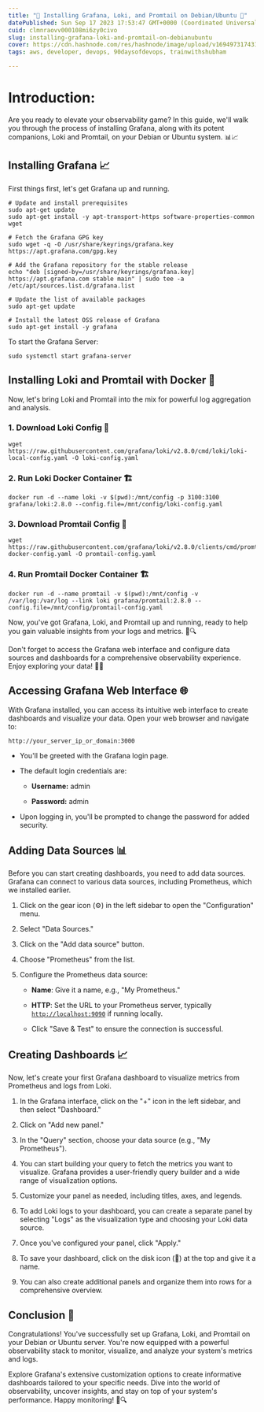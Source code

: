 ```yaml
---
title: "🚀 Installing Grafana, Loki, and Promtail on Debian/Ubuntu 🐧"
datePublished: Sun Sep 17 2023 17:53:47 GMT+0000 (Coordinated Universal Time)
cuid: clmnraovv000108mi6zy0civo
slug: installing-grafana-loki-and-promtail-on-debianubuntu
cover: https://cdn.hashnode.com/res/hashnode/image/upload/v1694973174311/9f974b1d-6159-4a34-b4d6-0b85e96bd85b.gif
tags: aws, developer, devops, 90daysofdevops, trainwithshubham

---
```


# **Introduction:**

Are you ready to elevate your observability game? In this guide, we'll walk you through the process of installing Grafana, along with its potent companions, Loki and Promtail, on your Debian or Ubuntu system. 📊📈

## **Installing Grafana 📈**

First things first, let's get Grafana up and running.

```plaintext
# Update and install prerequisites
sudo apt-get update
sudo apt-get install -y apt-transport-https software-properties-common wget

# Fetch the Grafana GPG key
sudo wget -q -O /usr/share/keyrings/grafana.key https://apt.grafana.com/gpg.key

# Add the Grafana repository for the stable release
echo "deb [signed-by=/usr/share/keyrings/grafana.key] https://apt.grafana.com stable main" | sudo tee -a /etc/apt/sources.list.d/grafana.list

# Update the list of available packages
sudo apt-get update

# Install the latest OSS release of Grafana
sudo apt-get install -y grafana
```

To start the Grafana Server:

```plaintext
sudo systemctl start grafana-server
```

## **Installing Loki and Promtail with Docker 🐳**

Now, let's bring Loki and Promtail into the mix for powerful log aggregation and analysis.

### **1\. Download Loki Config 📝**

```plaintext
wget https://raw.githubusercontent.com/grafana/loki/v2.8.0/cmd/loki/loki-local-config.yaml -O loki-config.yaml
```

### **2\. Run Loki Docker Container 🏗️**

```plaintext
docker run -d --name loki -v $(pwd):/mnt/config -p 3100:3100 grafana/loki:2.8.0 --config.file=/mnt/config/loki-config.yaml
```

### **3\. Download Promtail Config 📜**

```plaintext
wget https://raw.githubusercontent.com/grafana/loki/v2.8.0/clients/cmd/promtail/promtail-docker-config.yaml -O promtail-config.yaml
```

### **4\. Run Promtail Docker Container 🏗️**

```plaintext
docker run -d --name promtail -v $(pwd):/mnt/config -v /var/log:/var/log --link loki grafana/promtail:2.8.0 --config.file=/mnt/config/promtail-config.yaml
```

Now, you've got Grafana, Loki, and Promtail up and running, ready to help you gain valuable insights from your logs and metrics. 🚀🔍

Don't forget to access the Grafana web interface and configure data sources and dashboards for a comprehensive observability experience. Enjoy exploring your data! 🌟✨

## **Accessing Grafana Web Interface 🌐**

With Grafana installed, you can access its intuitive web interface to create dashboards and visualize your data. Open your web browser and navigate to:

```plaintext
http://your_server_ip_or_domain:3000
```

* You'll be greeted with the Grafana login page.
    
* The default login credentials are:
    
    * **Username:** admin
        
    * **Password:** admin
        
* Upon logging in, you'll be prompted to change the password for added security.
    

## **Adding Data Sources 📊**

Before you can start creating dashboards, you need to add data sources. Grafana can connect to various data sources, including Prometheus, which we installed earlier.

1. Click on the gear icon (⚙️) in the left sidebar to open the "Configuration" menu.
    
2. Select "Data Sources."
    
3. Click on the "Add data source" button.
    
4. Choose "Prometheus" from the list.
    
5. Configure the Prometheus data source:
    
    * **Name**: Give it a name, e.g., "My Prometheus."
        
    * **HTTP**: Set the URL to your Prometheus server, typically [`http://localhost:9090`](http://localhost:9090) if running locally.
        
    * Click "Save & Test" to ensure the connection is successful.
        

## **Creating Dashboards 📈**

Now, let's create your first Grafana dashboard to visualize metrics from Prometheus and logs from Loki.

1. In the Grafana interface, click on the "+" icon in the left sidebar, and then select "Dashboard."
    
2. Click on "Add new panel."
    
3. In the "Query" section, choose your data source (e.g., "My Prometheus").
    
4. You can start building your query to fetch the metrics you want to visualize. Grafana provides a user-friendly query builder and a wide range of visualization options.
    
5. Customize your panel as needed, including titles, axes, and legends.
    
6. To add Loki logs to your dashboard, you can create a separate panel by selecting "Logs" as the visualization type and choosing your Loki data source.
    
7. Once you've configured your panel, click "Apply."
    
8. To save your dashboard, click on the disk icon (💾) at the top and give it a name.
    
9. You can also create additional panels and organize them into rows for a comprehensive overview.
    

## **Conclusion 🎉**

Congratulations! You've successfully set up Grafana, Loki, and Promtail on your Debian or Ubuntu server. You're now equipped with a powerful observability stack to monitor, visualize, and analyze your system's metrics and logs.

Explore Grafana's extensive customization options to create informative dashboards tailored to your specific needs. Dive into the world of observability, uncover insights, and stay on top of your system's performance. Happy monitoring! 🚀🔍